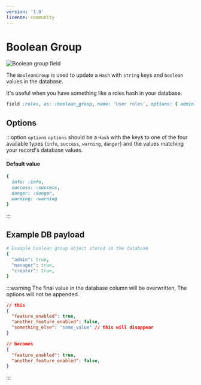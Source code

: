 ```yaml
---
version: '1.0'
license: community
---
```


# Boolean Group

<img :src="('/assets/img/fields/boolean-group.jpg')" alt="Boolean group field" class="border mb-4" />

The `BooleanGroup` is used to update a `Hash` with `string` keys and `boolean` values in the database.

It's useful when you have something like a roles hash in your database.

```ruby
field :roles, as: :boolean_group, name: 'User roles', options: { admin: 'Administrator', manager: 'Manager', writer: 'Writer' }
```

## Options

:::option `options`
`options` should be a `Hash` with the keys to one of the four available types (`info`, `success`, `warning`, `danger`) and the values matching your record's database values.

#### Default value

```ruby
{
  info: :info,
  success: :success,
  danger: :danger,
  warning: :warning
}
```
:::

## Example DB payload

```ruby
# Example boolean group object stored in the database
{
  "admin": true,
  "manager": true,
  "creator": true,
}
```


:::warning
The final value in the database column will be overwritten, The options will not be appended.


```json
// this
{
  "feature_enabled": true,
  "another_feature_enabled": false,
  "something_else": "some_value" // this will disappear
}

// becomes
{
  "feature_enabled": true,
  "another_feature_enabled": false,
}
```
:::
